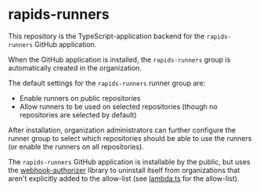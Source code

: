 # rapids-runners

This repository is the TypeScript-application backend for the `rapids-runners` GitHub application.

When the GitHub application is installed, the `rapids-runners` group is automatically created in the organization.

The default settings for the `rapids-runners` runner group are:

- Enable runners on public repositories
- Allow runners to be used on selected repositories (though no repositories are selected by default)

After installation, organization administrators can further configure the runner group to select which repositories should be able to use the runners (or enable the runners on all repositories).

The `rapids-runners` GitHub application is installable by the public, but uses the [webhook-authorizer](https://github.com/nv-gha-runners/webhook-authorizer) library to uninstall itself from organizations that aren't explicitly added to the allow-list (see [lambda.ts](./src/lambda.ts) for the allow-list).
